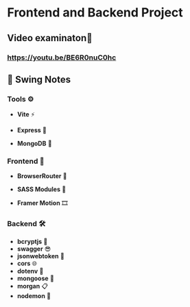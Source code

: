 # Frontend and Backend Project

## Video examinaton📼

### https://youtu.be/BE6R0nuC0hc

## 📝 Swing Notes

### Tools ⚙️

- **Vite** ⚡️

- **Express** 🚂

- **MongoDB** 🍃

### Frontend 🎨

- **BrowserRouter** 🧭

- **SASS Modules** 🎀

- **Framer Motion** 🎞️

### Backend 🛠️

- **bcryptjs** 🔐
- **swagger** 😎
- **jsonwebtoken** 🪪
- **cors** 🌐
- **dotenv** 🧪
- **mongoose** 🐁
- **morgan** 📋
- **nodemon** 🔁
